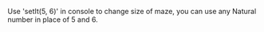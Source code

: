 Use 'setIt(5, 6)' in console to change size of maze, you can use any Natural number in place of 5 and 6.
